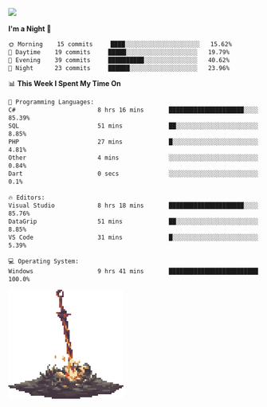[![](https://img.shields.io/badge/LinkedIn-badin-blue?logo=linkedin)](https://linkedin.com/in/badin)

<!--START_SECTION:waka-->
**I'm a Night 🦉** 

```text
🌞 Morning    15 commits     ████░░░░░░░░░░░░░░░░░░░░░   15.62% 
🌆 Daytime    19 commits     █████░░░░░░░░░░░░░░░░░░░░   19.79% 
🌃 Evening    39 commits     ██████████░░░░░░░░░░░░░░░   40.62% 
🌙 Night      23 commits     ██████░░░░░░░░░░░░░░░░░░░   23.96%

```


📊 **This Week I Spent My Time On** 

```text
💬 Programming Languages: 
C#                       8 hrs 16 mins       █████████████████████░░░░   85.39% 
SQL                      51 mins             ██░░░░░░░░░░░░░░░░░░░░░░░   8.85% 
PHP                      27 mins             █░░░░░░░░░░░░░░░░░░░░░░░░   4.81% 
Other                    4 mins              ░░░░░░░░░░░░░░░░░░░░░░░░░   0.84% 
Dart                     0 secs              ░░░░░░░░░░░░░░░░░░░░░░░░░   0.1%

🔥 Editors: 
Visual Studio            8 hrs 18 mins       █████████████████████░░░░   85.76% 
DataGrip                 51 mins             ██░░░░░░░░░░░░░░░░░░░░░░░   8.85% 
VS Code                  31 mins             █░░░░░░░░░░░░░░░░░░░░░░░░   5.39%

💻 Operating System: 
Windows                  9 hrs 41 mins       █████████████████████████   100.0%

```


<!--END_SECTION:waka-->

![](https://github.com/badinn/badinn/raw/master/bonfire.gif)
